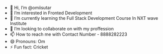 - 👋 Hi, I’m @omiisutar
- 👀 I’m interested in Fronted Development
- 🌱 I’m currently learning the Full Stack Development Course In NXT wave Institute
- 💞️ I’m looking to collaborate on with my proffession
- 📫 How to reach me with Contact Number - 8888282223
- 😄 Pronouns: Om
- ⚡ Fun fact: Cricket

<!---
omiisutar/omiisutar is a ✨ special ✨ repository because its `README.md` (this file) appears on your GitHub profile.
You can click the Preview link to take a look at your changes.
--->
